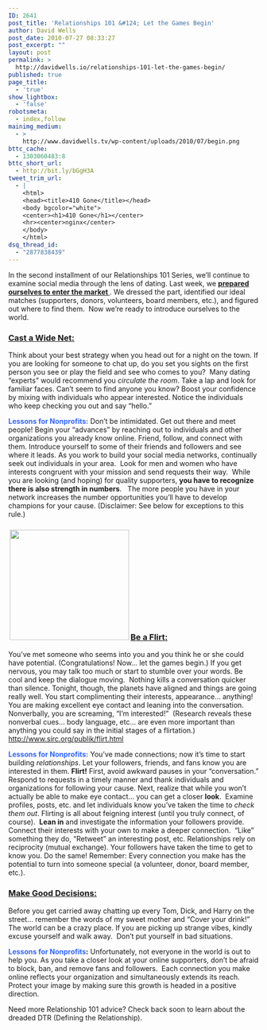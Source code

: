 ```yaml
---
ID: 2641
post_title: 'Relationships 101 &#124; Let the Games Begin'
author: David Wells
post_date: 2010-07-27 08:33:27
post_excerpt: ""
layout: post
permalink: >
  http://davidwells.io/relationships-101-let-the-games-begin/
published: true
page_title:
  - 'true'
show_lightbox:
  - 'false'
robotsmeta:
  - index,follow
mainimg_medium:
  - >
    http://www.davidwells.tv/wp-content/uploads/2010/07/begin.png
bttc_cache:
  - 1303060483:8
bttc_short_url:
  - http://bit.ly/bGgH3A
tweet_trim_url:
  - |
    <html>
    <head><title>410 Gone</title></head>
    <body bgcolor="white">
    <center><h1>410 Gone</h1></center>
    <hr><center>nginx</center>
    </body>
    </html>
dsq_thread_id:
  - "2877838439"
---
```

In the second installment of our Relationships 101 Series, we’ll continue to examine social media through the lens of dating. Last week, we <strong><a href="http://www.socializeyourcause.org/relationships-101/">prepared ourselves to enter the market </a></strong>. We dressed the part, identified our ideal matches (supporters, donors, volunteers, board members, etc.), and figured out where to find them.  Now we’re ready to introduce ourselves to the world.
<h3><span style="text-decoration: underline;">Cast a Wide Net:</span></h3>
Think about your best strategy when you head out for a night on the town. If you are looking for someone to chat up, do you set you sights on the first person you see or play the field and see who comes to you?  Many dating “experts” would recommend you <em>circulate the room</em>. Take a lap and look for familiar faces. Can’t seem to find anyone you know? Boost your confidence by mixing with individuals who appear interested. Notice the individuals who keep checking you out and say “hello.”

<strong><span style="color: #3366ff;">Lessons for Nonprofits:</span></strong> Don’t be intimidated. Get out there and meet people! Begin your “advances” by reaching out to individuals and other organizations you already know online. Friend, follow, and connect with them. Introduce yourself to some of their friends and followers and see where it leads. As you work to build your social media networks, continually seek out individuals in your area.  Look for men and women who have interests congruent with your mission and send requests their way.  While you are looking (and hoping) for quality supporters, <strong>you have to recognize there is also strength in numbers</strong>.   The more people you have in your network increases the number opportunities you’ll have to develop champions for your cause. (Disclaimer: See below for exceptions to this rule.)
<h3><span style="text-decoration: underline;"><a href="http://www.davidwells.tv/wp-content/uploads/2010/07/wink.jpg"><img class="alignright size-medium wp-image-2707" style="margin-left: 3px; margin-right: 3px;" title="wink" src="http://www.davidwells.tv/wp-content/uploads/2010/07/wink-300x278.jpg" alt="" width="240" height="222" /></a>Be a Flirt</span><span style="text-decoration: underline;">:</span></h3>
You’ve met someone who seems into you and you think he or she could have potential. (Congratulations! Now… let the games begin.) If you get nervous, you may talk too much or start to stumble over your words. Be cool and keep the dialogue moving.  Nothing kills a conversation quicker than silence. Tonight, though, the planets have aligned and things are going really well. You start complimenting their interests, appearance… anything! You are making excellent eye contact and leaning into the conversation.  Nonverbally, you are screaming, “I’m interested!”  (Research reveals these nonverbal cues… body language, etc… are even more important than anything you could say in the initial stages of a flirtation.) <a href="http://www.sirc.org/publik/flirt.html">http://www.sirc.org/publik/flirt.html</a>

<strong><span style="color: #3366ff;">Lessons for Nonprofits:</span></strong> You’ve made connections; now it’s time to start building <em>relationships</em>. Let your followers, friends, and fans know you are interested in them. <strong>Flirt!</strong> First, avoid awkward pauses in your “conversation.” Respond to requests in a timely manner and thank individuals and organizations for following your cause. Next, realize that while you won’t actually be able to make eye contact… you can get a closer <strong>look</strong>.  Examine profiles, posts, etc. and let individuals know you’ve taken the time to <em>check them out</em>. Flirting is all about feigning interest (until you truly connect, of course).  <strong>Lean in</strong> and investigate the information your followers provide. Connect their interests with your own to make a deeper connection.  “Like” something they do, “Retweet” an interesting post, etc. Relationships rely on reciprocity (mutual exchange). Your followers have taken the time to get to know you. Do the same! Remember: Every connection you make has the potential to turn into someone special (a volunteer, donor, board member, etc.).

<span style="text-decoration: underline;"> </span>
<h3><span style="text-decoration: underline;">Make Good Decisions:</span></h3>
Before you get carried away chatting up every Tom, Dick, and Harry on the street… remember the words of my sweet mother and “Cover your drink!” The world can be a crazy place. If you are picking up strange vibes, kindly excuse yourself and walk away.  Don’t put yourself in bad situations.

<strong><span style="color: #3366ff;">Lessons for Nonprofits</span>:</strong> Unfortunately, not everyone in the world is out to help you. As you take a closer look at your online supporters, don’t be afraid to block, ban, and remove fans and followers.  Each connection you make online reflects your organization and simultaneously extends its reach. Protect your image by making sure this growth is headed in a positive direction.

Need more Relationship 101 advice? Check back soon to learn about the dreaded DTR (Defining the Relationship).